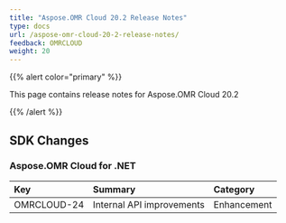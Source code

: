 ```yaml
---
title: "Aspose.OMR Cloud 20.2 Release Notes"
type: docs
url: /aspose-omr-cloud-20-2-release-notes/
feedback: OMRCLOUD
weight: 20
---
```

{{% alert color="primary" %}} 

This page contains release notes for Aspose.OMR Cloud 20.2

{{% /alert %}} 
## **SDK Changes**
### **Aspose.OMR Cloud for .NET**

|**Key**|**Summary**|**Category**|
| :- | :- | :- |
|OMRCLOUD-24|Internal API improvements|Enhancement|

